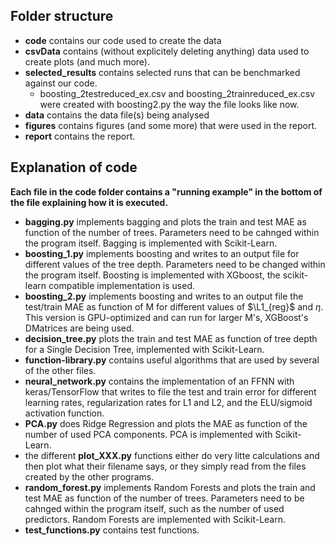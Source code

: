 ## Folder structure
- **code** contains our code used to create the data
- **csvData** contains (without explicitely deleting anything) data used to create plots (and much more).
- **selected_results** contains selected runs that can be benchmarked against our code.
  - boosting_2testreduced_ex.csv and boosting_2trainreduced_ex.csv were created with boosting2.py the way the file looks like now.
- **data** contains the data file(s) being analysed
- **figures** contains figures (and some more) that were used in the report.
- **report** contains the report.

## Explanation of code
__Each file in the code folder contains a "running example" in the bottom of the file explaining how it is executed.__

- **bagging.py** implements bagging and plots the train and test MAE as function of the number of trees. Parameters need to be cahnged within the program itself. Bagging is implemented with Scikit-Learn.
- **boosting_1.py** implements boosting and writes to an output file for different values of the tree depth. Parameters need to be changed within the program itself. Boosting is implemented with XGboost, the scikit-learn compatible implementation is used.
-  **boosting_2.py** implements boosting and writes to an output file the test/train MAE as function of M for different values of $\L1_{reg}$ and $\eta$.  This version is GPU-optimized and can run for larger M's, XGBoost's DMatrices are being used.
-  **decision_tree.py** plots the train and test MAE as function of tree depth for a Single Decision Tree, implemented with Scikit-Learn.
- **function-library.py** contains useful algorithms that are used by several of the other files.
- **neural_network.py** contains the implementation of an FFNN with keras/TensorFlow that writes to file the test and train error for different learning rates, regularization rates for L1 and L2, and the ELU/sigmoid activation function. 
- **PCA.py** does Ridge Regression and plots the MAE as function of the number of used PCA components. PCA is implemented with Scikit-Learn.
- the different **plot_XXX.py** functions either do very litte calculations and then plot what their filename says, or they simply read from the files created by the other programs.
- **random_forest.py** implements Random Forests and plots the train and test MAE as function of the number of trees. Parameters need to be cahnged within the program itself, such as the number of used predictors. Random Forests are implemented with Scikit-Learn.
- **test_functions.py** contains test functions.
